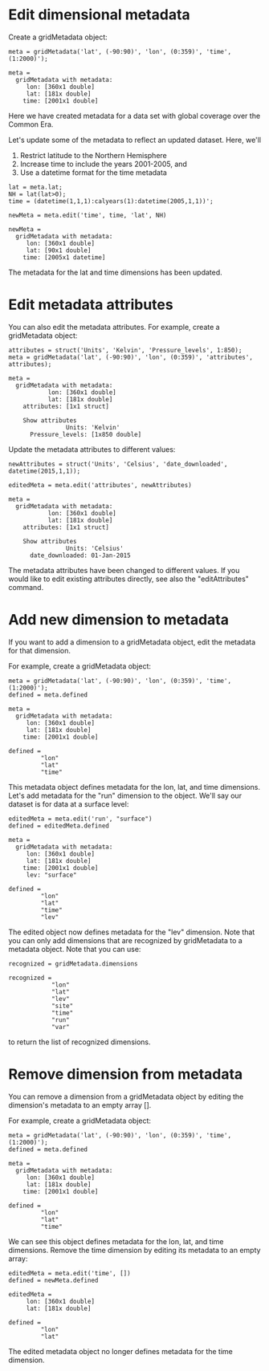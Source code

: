 # Edit dimensional metadata

Create a gridMetadata object:

```in
meta = gridMetadata('lat', (-90:90)', 'lon', (0:359)', 'time', (1:2000)');
```

```out
meta =
  gridMetadata with metadata:
     lon: [360x1 double]
     lat: [181x double]
    time: [2001x1 double]
```

Here we have created metadata for a data set with global coverage over the Common Era.

Let's update some of the metadata to reflect an updated dataset. Here, we'll

1. Restrict latitude to the Northern Hemisphere
2. Increase time to include the years 2001-2005, and
3. Use a datetime format for the time metadata

```in
lat = meta.lat;
NH = lat(lat>0);
time = (datetime(1,1,1):calyears(1):datetime(2005,1,1))';

newMeta = meta.edit('time', time, 'lat', NH)
```

```out
newMeta =
  gridMetadata with metadata:
     lon: [360x1 double]
     lat: [90x1 double]
    time: [2005x1 datetime]
```

The metadata for the lat and time dimensions has been updated.


# Edit metadata attributes

You can also edit the metadata attributes. For example, create a gridMetadata object:

```in
attributes = struct('Units', 'Kelvin', 'Pressure_levels', 1:850);
meta = gridMetadata('lat', (-90:90)', 'lon', (0:359)', 'attributes', attributes);
```

```out
meta =
  gridMetadata with metadata:
           lon: [360x1 double]
           lat: [181x double]
    attributes: [1x1 struct]
    
    Show attributes
                Units: 'Kelvin'
      Pressure_levels: [1x850 double]
```
    
Update the metadata attributes to different values:

```in
newAttributes = struct('Units', 'Celsius', 'date_downloaded', datetime(2015,1,1));

editedMeta = meta.edit('attributes', newAttributes)
```

```out
meta =
  gridMetadata with metadata:
           lon: [360x1 double]
           lat: [181x double]
    attributes: [1x1 struct]
    
    Show attributes
                Units: 'Celsius'
      date_downloaded: 01-Jan-2015
```

The metadata attributes have been changed to different values. If you would like to edit existing attributes directly, see also the "editAttributes" command.


# Add new dimension to metadata

If you want to add a dimension to a gridMetadata object, edit the metadata for that dimension.

For example, create a gridMetadata object:

```in
meta = gridMetadata('lat', (-90:90)', 'lon', (0:359)', 'time', (1:2000)');
defined = meta.defined
```

```out
meta =
  gridMetadata with metadata:
     lon: [360x1 double]
     lat: [181x double]
    time: [2001x1 double]
    
defined =
         "lon"
         "lat"
         "time"
```

This metadata object defines metadata for the lon, lat, and time dimensions. Let's add metadata for the "run" dimension to the object. We'll say our dataset is for data at a surface level:

```in
editedMeta = meta.edit('run', "surface")
defined = editedMeta.defined
```

```out
meta =
  gridMetadata with metadata:
     lon: [360x1 double]
     lat: [181x double]
    time: [2001x1 double]
     lev: "surface"
    
defined =
         "lon"
         "lat"
         "time"
         "lev"
```

The edited object now defines metadata for the "lev" dimension. Note that you can only add dimensions that are recognized by gridMetadata to a metadata object. Note that you can use:

```in
recognized = gridMetadata.dimensions
```

```out
recognized =
            "lon"
            "lat"
            "lev"
            "site"
            "time"
            "run"
            "var"
```

to return the list of recognized dimensions.



# Remove dimension from metadata

You can remove a dimension from a gridMetadata object by editing the dimension's metadata to an empty array [].

For example, create a gridMetadata object:

```in
meta = gridMetadata('lat', (-90:90)', 'lon', (0:359)', 'time', (1:2000)');
defined = meta.defined
```

```out
meta =
  gridMetadata with metadata:
     lon: [360x1 double]
     lat: [181x double]
    time: [2001x1 double]
    
defined =
         "lon"
         "lat"
         "time"
```

We can see this object defines metadata for the lon, lat, and time dimensions. Remove the time dimension by editing its metadata to an empty array:

```in
editedMeta = meta.edit('time', [])
defined = newMeta.defined
```

```out
editedMeta =
     lon: [360x1 double]
     lat: [181x double]

defined =
         "lon"
         "lat"
```

The edited metadata object no longer defines metadata for the time dimension.

